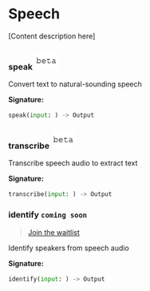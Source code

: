 # Speech 

[Content description here]

### speak ![beta](../../.gitbook/assets/beta-text.png)

Convert text to natural-sounding speech

**Signature:**  
```python
speak(input: ) -> Output
```

### transcribe ![beta](../../.gitbook/assets/beta-text.png)

Transcribe speech audio to extract text

**Signature:**  
```python
transcribe(input: ) -> Output
```

### identify `coming soon`

> [Join the waitlist](http://fill-this-form)

Identify speakers from speech audio    

**Signature:**  
```python
identify(input: ) -> Output
```

